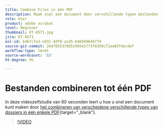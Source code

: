 ```yaml
---
title: Combine Files in één PDF
description: Maak snel een document door verschillende typen bestanden te combineren tot één PDF
role: User
product: adobe acrobat
level: Beginner
thumbnail: KT-8571.jpg
jira: KT-8571
exl-id: b467cfe3-c031-4df9-acd5-646949644774
source-git-commit: 2b47655370d52405e5773f0358c71aa65fdecdef
workflow-type: tm+mt
source-wordcount: '53'
ht-degree: 9%

---
```


# Bestanden combineren tot één PDF

In deze videozelfstudie van 60 seconden leert u hoe u snel een document kunt maken door [het combineren van verscheidene verschillende types van dossiers in één enkele PDF](https://www.adobe.com/nl/acrobat/online/merge-pdf.html){target="_blank"}.

>[!VIDEO](https://video.tv.adobe.com/v/336361?quality=12&learn=on&hidetitle=true)
